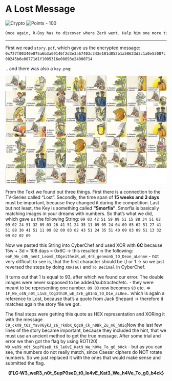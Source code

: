 # A Lost Message

![Crypto](https://img.shields.io/badge/Crypto--f5f10a?style=for-the-badge) ![Points - 100](https://img.shields.io/badge/Points-100-9cf?style=for-the-badge)

```txt
Once again, R-Boy has to discover where Zer0 went. Help him one more time to decrypt the space-time coordinates.
```

---

First we read `story.pdf`, which gave us the encrypted message: `0x727f00340e075a6b3a69146f2d3e3a67403c343e101d052b1a58623d3c1a0e53087c00245b6e00771d1f1005316e08693e24000714`

.. and there was also a `key.png`:

![key](./key.png)

From the Text we found out three things. First there is a connection to the TV-Series called “Lost”. Secondly, the time span of **15 weeks and 3 days** must be important, because they changed it during the competition. Last but not least, the Key is something called **“Smorfia”**. Smorfia is basically matching images in your dreams with numbers. So that’s what we did, which gave us the following String: `09 03 42 51 59 09 51 15 88 34 51 02 09 02 24 51 32 09 03 26 41 51 24 35 11 09 05 24 04 09 05 62 51 27 41 51 88 30 41 51 11 09 02 09 03 02 43 51 24 35 51 40 09 03 09 51 13 32 09 02 02 09`

Now we pasted this String into CyberChef and used XOR with **6C** because 15w + 3d = 108 days = 0x6C → this resulted in the following: `eoF_We_c4N_nent_LeovE_tOgeitheiR_wE_4rE_geneonG_tO_Deoe_aLenne` - not very difficult to see is, that the first character should be i,I or 1 → so we just reversed the steps by doing `XOR(6C)` and `To Decimal` in CyberChef.

It turns out that 1 is equal to 93, after which we found our error. The double images were never supposed to be added/subtracted/etc. - they were meant to be representing one number. `09 03` now becomes `93` etc. => `1F_We_c4N_n0t_L1vE_tOg3th3R_wE_4rE_g01nG_tO_D1e_aL0ne`.. which is again a reference to Lost, because that’s a quote from Jack Shepard → therefore it matches again the story file we got.

The final steps were getting this quote as HEX representation and XORing it with the message `C9_ckX9_t6z_YavV6ykJ_z6_rk0bK_Qgz9_Ck_n0Bk_Zu_m6_h0iq`Now the last few lines of the story became important, because they included the hint, that we must use an ancient method to get the true message. After some trial and error we then got the flag by using ROT(20) `W9_weR9_n6t_SupP6seD_t6_le0vE_Kat9_We_h0Ve_To_g6_b0ck` - but as you can see, the numbers do not really match, since Caesar ciphers do NOT rotate numbers. So we just replaced it with the ones that would make sense and submitted the flag.

<center><b>{FLG:W3_weR3_n0t_SupP0seD_t0_le4vE_Kat3_We_h4Ve_To_g0_b4ck}</b></center>

